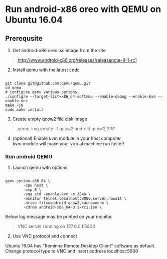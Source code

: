 # Run android-x86 oreo with QEMU on Ubuntu 16.04

## Prerequsite

1. Get android-x86 oreo iso image from the site <br>

> http://www.android-x86.org/releases/releasenote-8-1-rc1

2. Install qemu with the latest code <br>
<pre><code>
git clone git@github.com:qemu/qemu.git
cd qemu
# Configure qemu various options.
./configre --target-list=x86_64-softmmu --enable-debug --enable-kvm --enable-vnc
make -j8
sudo make install
</code></pre>

3. Create empty qcow2 file disk image <br>

> qemu-img create -f qcow2 android.qcow2 20G

4. (optional) Enable kvm module in your host computer <br>
kvm module will make your virtual machine run faster!

### Run android QEMU

1. Launch qemu with options <br>
<pre><code>
qemu-system-x86_64 \
        -cpu host \
        -smp 8 \ 
        -vga std -enable-kvm -m 2048 \
        -monitor telnet:localhost:8080,server,nowait \
        -drive file=android.qcow2,cache=none \
        -cdrom android-x86_64-8.1-rc1.iso \
</code></pre>

Below log message may be printed on your monitor
> VNC server running on 127.0.0.1:5900

2. Use VNC protocol and connect <br>

Ubuntu 16.04 has "Reminna Remote Desktop Client" software as default. <br>
Change protocol type to VNC and insert address localhost:5900 <br>
